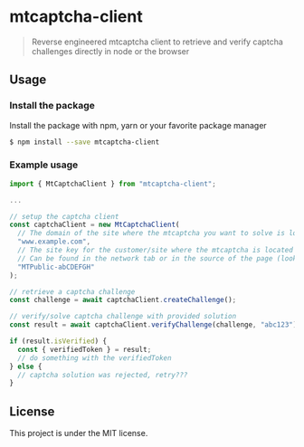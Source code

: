# mtcaptcha-client

> Reverse engineered mtcaptcha client to retrieve and verify captcha challenges directly in node or the browser

## Usage

### Install the package

Install the package with npm, yarn or your favorite package manager

```sh
$ npm install --save mtcaptcha-client
```

### Example usage

```ts
import { MtCaptchaClient } from "mtcaptcha-client";

...

// setup the captcha client
const captchaClient = new MtCaptchaClient(
  // The domain of the site where the mtcaptcha you want to solve is located
  "www.example.com",
  // The site key for the customer/site where the mtcaptcha is located
  // Can be found in the network tab or in the source of the page (look for "siteKey").
  "MTPublic-abCDEFGH"
);

// retrieve a captcha challenge
const challenge = await captchaClient.createChallenge();

// verify/solve captcha challenge with provided solution
const result = await captchaClient.verifyChallenge(challenge, "abc123");

if (result.isVerified) {
  const { verifiedToken } = result;
  // do something with the verifiedToken
} else {
  // captcha solution was rejected, retry???
}
```

## License

This project is under the MIT license.
